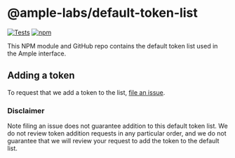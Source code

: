 # @ample-labs/default-token-list

[![Tests](https://github.com/ample-labs/default-token-lists/workflows/Tests/badge.svg)](https://github.com/ample-labs/default-token-list/actions?query=workflow%3ATests)
[![npm](https://img.shields.io/npm/v/@ample-labs/default-token-list)](https://unpkg.com/@ample-labs/default-token-list@latest/)

This NPM module and GitHub repo contains the default token list used in the Ample interface.

## Adding a token

To request that we add a token to the list, 
[file an issue](https://github.com/ample-labs/default-token-list/issues/new?assignees=&labels=token+request&template=token-request.md&title=Add+%7BTOKEN_SYMBOL%7D%3A+%7BTOKEN_NAME%7D).

### Disclaimer

Note filing an issue does not guarantee addition to this default token list.
We do not review token addition requests in any particular order, and we do not
guarantee that we will review your request to add the token to the default list.

